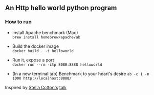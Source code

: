 ## An Http hello world python program

### How to run

- Install Apache benchmark (Mac)  
`brew install homebrew/apache/ab`  

- Build the docker image  
`docker build . -t helloworld`

- Run it, expose a port  
`docker run --rm -itp 8080:8888 helloworld`

- (In a new terminal tab) Benchmark to your heart's desire
`ab -c 1 -n 1000 http://localhost:8888/`


Inspired by [Stella Cotton's](https://twitter.com/practice_cactus) [talk](https://speakerdeck.com/stellacotton/site-availability-is-for-everybody)
